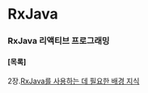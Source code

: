 # RxJava
### RxJava 리액티브 프로그래밍

#### [목록]
2장.[RxJava를 사용하는 데 필요한 배경 지식](src/main/java/com/study/rxjava/chapter2/README.md)
